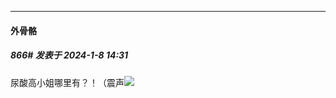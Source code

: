 
*****

####  外骨骼  
##### 866#       发表于 2024-1-8 14:31

尿酸高小姐哪里有？！（震声<img src="https://static.saraba1st.com/image/smiley/face2017/112.png" referrerpolicy="no-referrer">

